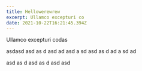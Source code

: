 ```yaml
---
title: Hellowerewrew
excerpt: Ullamco excepturi co
date: 2021-10-22T16:21:45.394Z
---
```

Ullamco excepturi codas



asdasd
asd
as
d
asd
ad
asd
a
sd
asd
as
d
ad
a
sd
ad

asd
as
d
asd
as
d
asd
asd
